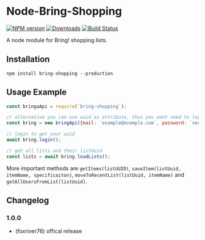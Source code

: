 # Node-Bring-Shopping
[![NPM version](http://img.shields.io/npm/v/bring-shopping.svg)](https://www.npmjs.com/package/bring-shopping)
[![Downloads](https://img.shields.io/npm/dm/bring-shopping.svg)](https://www.npmjs.com/package/bring-shopping)
[![Build Status](https://travis-ci.org/foxriver76/bring-api.svg?branch=master)](https://travis-ci.org/foxriver76/bring-api)


A node module for Bring! shopping lists.

## Installation
```npm install bring-shopping --production```

## Usage Example

```javascript
const bringaApi = require(`bring-shopping`);

// alternative you can use uuid as attribute, thus you wont need to login
const bring = new bringApi({mail: `example@example.com`, password: `secret`});

// login to get your uuid
await bring.login();

// get all lists and their listUuid
const lists = await bring.loadLists();
```

More important methods are `getItems(listUUID)`, `saveItem(listUuid, itemName, specificaiton)`, 
`moveToRecentList(listUuid, itemName)` and `getAllUsersFromList(listUuid)`.

## Changelog

### 1.0.0
* (foxriver76) offical release

